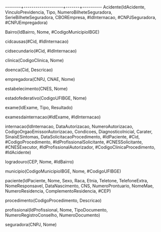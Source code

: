 --------+--------------------+-------+----------
Acidente(IdAcidente, VinculoPrevidencia, Tipo, NumeroBilheteSeguradora, SerieBilheteSeguradora, CBOREmpresa, #IdInternacao, #CNPJSeguradora, #CNPJEmpregadora)

Bairro(IdBairro, Nome, #CodigoMunicipioIBGE)

cidcausas(#Cid, #IdInternacao)

cidsecundario(#Cid, #IdInternacao)

clinica(CodigoClinica, Nome)

doenca(Cid, Descricao)

empregadora(CNPJ, CNAE, Nome)

estabelecimento(CNES, Nome)

estadofederativo(CodigoUFIBGE, Nome)

exame(IdExame, Tipo, Resultado)

examesdainternacao(#IdExame, #IdInternacao)

internacao(IdInternacao, DataAutorizacao, NumeroAutorizacao, CodigoOrgaoEmissorAutorizacao, Condicoes, DiagnosticoInicial, Carater, SinaisESintomas, DataSolicitacaoProcedimento, #IdPaciente, #Cid, #CodigoProcedimento, #IdProfissionalSolicitante, #CNESSolicitante, #CNESExecutor, #IdProfissionalAutorizador, #CodigoClinicaProcedimento, #IdAcidente)

logradouro(CEP, Nome, #IdBairro)

municipio(CodigoMunicipioIBGE, Nome, #CodigoUFIBGE)

paciente(IdPaciente, Nome, Sexo, Raca, Etnia, Teletone, TelefoneExtra, NomeResponsavel, DataNascimento, CNS, NumeroProntuario, NomeMae, NumeroResidencia, ComplementoResidencia, #CEP)

procedimento(CodigoProcedimento, Descricao)

profissional(IdProfissional, Nome, TipoDocumento, NumeroRegistroConselho, NumeroDocumento)

seguradora(CNPJ, Nome)
